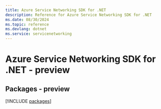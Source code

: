 ```yaml
---
title: Azure Service Networking SDK for .NET
description: Reference for Azure Service Networking SDK for .NET
ms.date: 08/30/2024
ms.topic: reference
ms.devlang: dotnet
ms.service: servicenetworking
---
```

# Azure Service Networking SDK for .NET - preview
## Packages - preview
[!INCLUDE [packages](service-networking-index.md)]